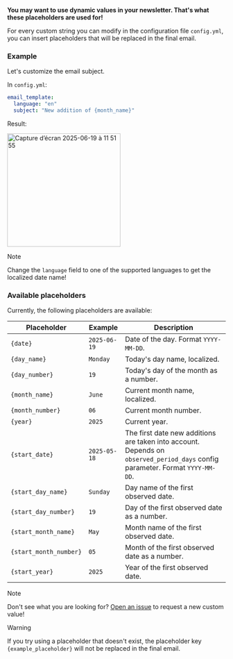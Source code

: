 **You may want to use dynamic values in your newsletter. That's what these placeholders are used for!**

For every custom string you can modify in the configuration file `config.yml`, you can insert placeholders that will be replaced in the final email. 

### Example 
Let's customize the email subject. 

In `config.yml`: 

```yml
email_template:
  language: "en"
  subject: "New addition of {month_name}"
```

Result: 

<img width="261" alt="Capture d’écran 2025-06-19 à 11 51 55" src="https://github.com/user-attachments/assets/33a8909d-fd00-4a6f-8292-89f3a7618da5" />

> [!Note]
> Change the `language` field to one of the supported languages to get the localized date name!

### Available placeholders 

Currently, the following placeholders are available: 

| Placeholder | Example | Description |
|---|---|---|
| `{date}` | `2025-06-19` | Date of the day. Format `YYYY-MM-DD`. |
| `{day_name}` | `Monday` | Today's day name, localized. |
| `{day_number}` | `19` | Today's day of the month as a number. |
| `{month_name}` | `June` | Current month name, localized. |
| `{month_number}` | `06` | Current month number. |
| `{year}` | `2025` | Current year. |
| `{start_date}` | `2025-05-18` | The first date new additions are taken into account. Depends on `observed_period_days` config parameter. Format `YYYY-MM-DD`. |
| `{start_day_name}` | `Sunday` | Day name of the first observed date. |
| `{start_day_number}` | `19` | Day of the first observed date as a number. |
| `{start_month_name}` | `May` | Month name of the first observed date. |
| `{start_month_number}` | `05` | Month of the first observed date as a number. |
| `{start_year}` | `2025` | Year of the first observed date. |

> [!Note]
> Don't see what you are looking for? [Open an issue](https://github.com/SeaweedbrainCY/jellyfin-newsletter/issues) to request a new custom value!

> [!Warning]
> If you try using a placeholder that doesn't exist, the placeholder key `{example_placeholder}` will not be replaced in the final email.

